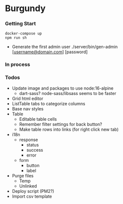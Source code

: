 # Burgundy

### Getting Start
```shell
docker-compose up
npm run sh
```

- Generate the first admin user
./server/bin/gen-admin [username@domain.com] [password]

### In process


### Todos
- Update image and packages to use node:16-alpine
  - dart-sass? node-sass/libsass seems to be faster
- Grid html editor
- ListTable tabs to categorize columns
- Base nav styles
- Table
  - Editable table cells
  - Remember filter settings for back button?
  - Make table rows into links (for right click new tab)
- i18n
  - response
    - status
    - success
    - error
  - form
    - button
    - label
- Purge files
  - Temp
  - Unlinked
- Deploy script (PM2?)
- Import csv template
